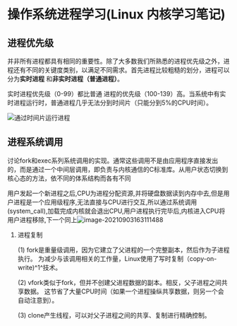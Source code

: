 # 操作系统进程学习(Linux 内核学习笔记)

## 进程优先级

并非所有进程都具有相同的重要性。除了大多数我们所熟悉的进程优先级之外，进程还有不同的关键度类别，以满足不同需求。首先进程比较粗糙的划分，进程可以分为**实时进程** 和**非实时进程（普通进程）**。 



实时进程优先级（0-99）都比普通 进程的优先级（100-139）高。当系统中有实时进程运行时，普通进程几乎无法分到时间片（只能分到5%的CPU时间）。

![通过时间片运行进程](https://lzx-figure-bed.obs.dualstack.cn-north-4.myhuaweicloud.com/Figurebed/image-20210903161607827.png)



## 进程系统调用

​	讨论fork和exec系列系统调用的实现。通常这些调用不是由应用程序直接发出的，而是通过一个中间层调用，即负责与内核通信的C标准库。从用户状态切换到核心态的方法，依不同的体系结构而各有不同

用户发起一个新进程之后,CPU为进程分配资源,并将硬盘数据读到内存中去,但是用户进程是一个应用级程序,无法直接与CPU进行交互,所以通过系统调用(system_call),加载完成内核就会退出CPU,用户进程执行完毕后,内核进入CPU将用户进程移除,下一个同上![image-20210903163111488](https://lzx-figure-bed.obs.dualstack.cn-north-4.myhuaweicloud.com/Figurebed/image-20210903163111488.png)

1. 进程复制

   (1) fork是重量级调用，因为它建立了父进程的一个完整副本，然后作为子进程执行。 为减少与该调用相关的工作量，Linux使用了写时复制（copy-on-write)^1^技术。 

   (2) vfork类似于fork，但并不创建父进程数据的副本。相反，父子进程之间共享数据。 这节省了大量CPU时间（如果一个进程操纵共享数据，则另一个会自动注意到）。 

   (3) clone产生线程，可以对父子进程之间的共享、复制进行精确控制。



[^1]: ![image-20210903182906481](https://lzx-figure-bed.obs.dualstack.cn-north-4.myhuaweicloud.com/Figurebed/image-20210903182906481.png)



